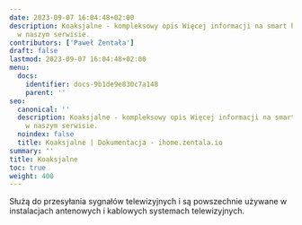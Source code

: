 ```yaml
---
date: 2023-09-07 16:04:48+02:00
description: Koaksjalne - kompleksowy opis Więcej informacji na smart home znajdziesz
  w naszym serwisie.
contributors: ['Paweł Żentała']
draft: false
lastmod: 2023-09-07 16:04:48+02:00
menu:
  docs:
    identifier: docs-9b1de9e830c7a148
    parent: ''
seo:
  canonical: ''
  description: Koaksjalne - kompleksowy opis Więcej informacji na smart home znajdziesz
    w naszym serwisie.
  noindex: false
  title: Koaksjalne | Dokumentacja - ihome.zentala.io
summary: ''
title: Koaksjalne
toc: true
weight: 400
---
```



Służą do przesyłania sygnałów telewizyjnych i są powszechnie używane w instalacjach antenowych i kablowych systemach telewizyjnych.
